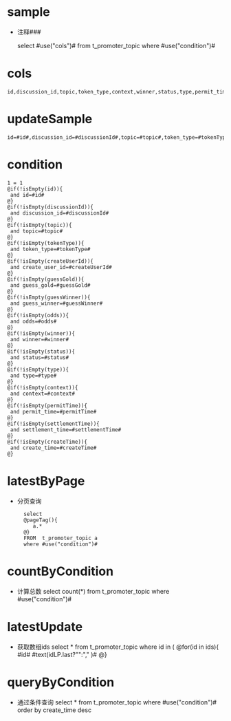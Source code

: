 sample
===
* 注释###

    select #use("cols")# from t_promoter_topic  where  #use("condition")#

cols
===
	id,discussion_id,topic,token_type,context,winner,status,type,permit_time,settlement_time,create_user_id,create_time

updateSample
===

	id=#id#,discussion_id=#discussionId#,topic=#topic#,token_type=#tokenType#,context=#context#,winner=#winner#,status=#status#,type=#type#,permit_time=#permitTime#,settlement_time=#settlementTime#,create_user_id=#createUserId#,create_time=#createTime#

condition
===

    1 = 1
    @if(!isEmpty(id)){
     and id=#id#
    @}
    @if(!isEmpty(discussionId)){
     and discussion_id=#discussionId#
    @}
    @if(!isEmpty(topic)){
     and topic=#topic#
    @}
    @if(!isEmpty(tokenType)){
     and token_type=#tokenType#
    @}
    @if(!isEmpty(createUserId)){
     and create_user_id=#createUserId#
    @}
    @if(!isEmpty(guessGold)){
     and guess_gold=#guessGold#
    @}
    @if(!isEmpty(guessWinner)){
     and guess_winner=#guessWinner#
    @}
    @if(!isEmpty(odds)){
     and odds=#odds#
    @}
    @if(!isEmpty(winner)){
     and winner=#winner#
    @}
    @if(!isEmpty(status)){
     and status=#status#
    @}
    @if(!isEmpty(type)){
     and type=#type#
    @}
    @if(!isEmpty(context)){
     and context=#context#
    @}
    @if(!isEmpty(permitTime)){
     and permit_time=#permitTime#
    @}
    @if(!isEmpty(settlementTime)){
     and settlement_time=#settlementTime#
    @}
    @if(!isEmpty(createTime)){
     and create_time=#createTime#
    @}

latestByPage
===
* 分页查询

        select
        @pageTag(){
           a.*
        @} 
        FROM  t_promoter_topic a
        where #use("condition")#
    
countByCondition
===
* 计算总数
    select count(*) from t_promoter_topic where #use("condition")#
    
    
latestUpdate
===
* 获取数组ids
    select * from t_promoter_topic where id in (
    @for(id in ids){
    	#id#  #text(idLP.last?"":"," )#
    @}
    

queryByCondition
===
* 通过条件查询
    select * from t_promoter_topic
    where #use("condition")# order by create_time desc
    